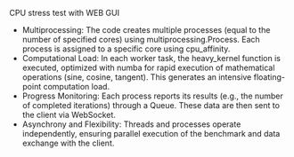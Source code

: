 CPU stress test with WEB GUI

- Multiprocessing:
The code creates multiple processes (equal to the number of specified cores) using multiprocessing.Process. Each process is assigned to a specific core using cpu_affinity.
- Computational Load:
In each worker task, the heavy_kernel function is executed, optimized with numba for rapid execution of mathematical operations (sine, cosine, tangent). This generates an intensive floating-point computation load.
- Progress Monitoring:
Each process reports its results (e.g., the number of completed iterations) through a Queue. These data are then sent to the client via WebSocket.
- Asynchrony and Flexibility:
Threads and processes operate independently, ensuring parallel execution of the benchmark and data exchange with the client.